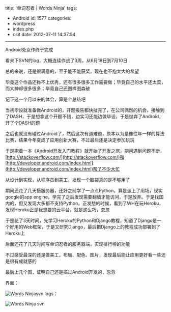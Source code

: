 title: '单词忍者 | Words Ninja'
tags:
  - Android
id: 1577
categories:
  - wordpress
  - index.php
  - csit
date: 2012-07-11 14:37:54
---

Android处女作终于完成

看来下SVN的log，大概连续作战了3周，从6月18日到7月10日

总的来说，还是很满意的，至于能不能获奖，现在也不抱太大的希望

毕竟这个作品还称不上优秀，还有很多很多工作需要做；毕竟自己的水平还太菜，而大神却很多很多；毕竟自己还图样图森破

记下这一个月以来的体会，算是个总结吧<!--more-->

当初毕设就准备做Android的，开题报告都快扯完了，在公司偶然的机会，接触到了DASH，于是想拿这个开题不错，边实习还能边做毕设，于是抛弃了Android，开了个DASH的题

之后也就没有碰过Android了，然后这次有道难题，原本以为是像往年一样的算法比赛，结果今年变成了应用创新大赛，不过最后还是决定参加玩玩

于是抱着一本《Android开发入门教程》就开始了开发之旅，期间遇到问题不断，[http://stackoverflow.com/](http://stackoverflow.com/)和[http://developer.android.com/index.html](http://developer.android.com/index.html)帮了不少大忙

从设计到实现，从程序员到美工，发现一个脑袋真的是不够用了

期间还花了几天搭服务器，还好之前学了一点点Python，算是派上了用场，现实google的app engine，学完了之后发现需要翻墙才能访问，于是放弃。于是找国内的，但又发现大多都不支持Python。正发愁的时候，看到了WH在玩Heroku，发现Heroku正是我想要的云平台，就是这么巧，忽忽

于是花了3天时间，先学习Heroku的Python和Django教程，知道了Django是一个好用的Web框架，于是又研究Django，最后把Django上的教程成功部署到了Heroku上

后面还花了几天时间写单词忍者的服务器端，实现排行榜的功能

不过感受最深的还是做美工，布局、配色、图片，发现最后能让应用更好看一些还是很有成就感的

最后上几个图，证明自己还是搞过Android开发的，忽忽

界面：

![](http://i.minus.com/iz6jkzDW5BWyB.png "Words Ninja")svn logs：

![](http://i.minus.com/ibigelF9NWeSWF.png "Words Ninja svn")